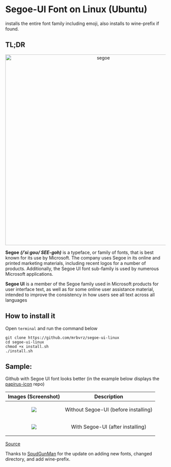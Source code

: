 # Segoe-UI Font on Linux (Ubuntu)

installs the entire font family including emoji, also installs to wine-prefix if found.

## TL;DR

<p align="center"><img src="img/segoe.png" alt="segoe" width="600"/></div></p>

**Segoe** ***(/ˈsiːɡoʊ/ SEE-goh)*** is a typeface, or family of fonts, that is best known for its use by Microsoft. The company uses Segoe in its online and printed marketing materials, including recent logos for a number of products. Additionally, the Segoe UI font sub-family is used by numerous Microsoft applications.

**Segoe UI** is a member of the Segoe family used in Microsoft products for user interface text, as well as for some online user assistance material, intended to improve the consistency in how users see all text across all languages

## How to install it

Open `terminal` and run the command below

```
git clone https://github.com/mrbvrz/segoe-ui-linux
cd segoe-ui-linux
chmod +x install.sh
./install.sh
```

## Sample:

Github with Segoe UI font looks better (in the example below displays the [papirus-icon](https://github.com/PapirusDevelopmentTeam/papirus-icon-theme) repo)

|   Images (Screenshot)      | Description |
|:----:  | :----:  |
| <p align="center"><img src="img/before.png"></div></p>     |  Without Segoe-UI (before installing)   |
| <p align="center"><img src="img/after.png"></div></p>   |  With Segoe-UI (after installing)    |

[Source](https://en.wikipedia.org/wiki/Segoe)

Thanks to [SpudGunMan](https://github.com/SpudGunMan) for the update on adding new fonts, changed directory, and add wine-prefix.
